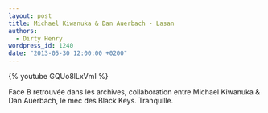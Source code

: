 ```yaml
---
layout: post
title: Michael Kiwanuka & Dan Auerbach - Lasan
authors:
  - Dirty Henry
wordpress_id: 1240
date: "2013-05-30 12:00:00 +0200"
---
```


{% youtube GQUo8lLxVmI %}

Face B retrouvée dans les archives, collaboration entre Michael Kiwanuka & Dan
Auerbach, le mec des Black Keys. Tranquille.
